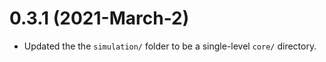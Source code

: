 # 0.3.1 (2021-March-2)

 - Updated the the `simulation/` folder to be a single-level `core/` directory.
